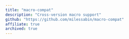 ```yaml
---
title: "macro-compat"
description: "Cross-version macro support"
github: "https://github.com/milessabin/macro-compat"
affiliate: true
archived: true
---
```

